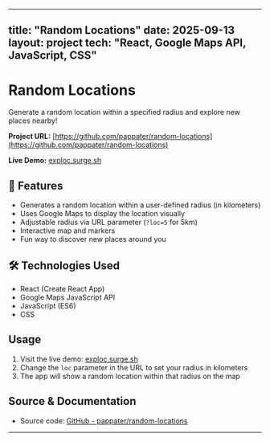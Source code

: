 
---
title: "Random Locations"
date: 2025-09-13
layout: project
tech: "React, Google Maps API, JavaScript, CSS"
---

# Random Locations

Generate a random location within a specified radius and explore new places nearby!

**Project URL:** [https://github.com/pappater/random-locations](https://github.com/pappater/random-locations)

**Live Demo:** [exploc.surge.sh](https://exploc.surge.sh/?loc=5)

## 🚀 Features

- Generates a random location within a user-defined radius (in kilometers)
- Uses Google Maps to display the location visually
- Adjustable radius via URL parameter (`?loc=5` for 5km)
- Interactive map and markers
- Fun way to discover new places around you

## 🛠️ Technologies Used

- React (Create React App)
- Google Maps JavaScript API
- JavaScript (ES6)
- CSS

## Usage

1. Visit the live demo: [exploc.surge.sh](https://exploc.surge.sh/?loc=5)
2. Change the `loc` parameter in the URL to set your radius in kilometers
3. The app will show a random location within that radius on the map

## Source & Documentation

- Source code: [GitHub - pappater/random-locations](https://github.com/pappater/random-locations)

---
